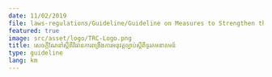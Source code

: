 ```yaml
---
date: 11/02/2019
file: laws-regulations/Guideline/Guideline on Measures to Strengthen the Implementation of the Law on Telecommunications.pdf
featured: true
image: src/asset/logo/TRC-Logo.png
title: សេចក្តីណែនាំ​ស្តីពី​វិធានការពង្រឹងការអនុវត្ត​ច្បាប់​ស្តីពី​ទូរគមនាគមន៍​
type: guideline
lang: km
---
```

